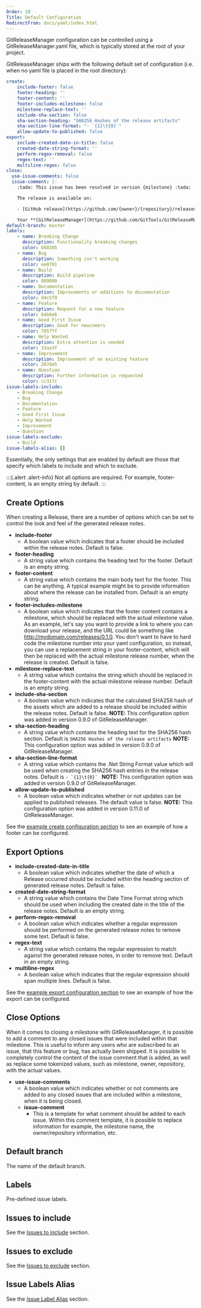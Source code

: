```yaml
---
Order: 10
Title: Default Configuration
RedirectFrom: docs/yaml/index.html
---
```


GitReleaseManager configuration can be controlled using a GitReleaseManager.yaml
file, which is typically stored at the root of your project.

GitReleaseManager ships with the following default set of configuration (i.e.
when no yaml file is placed in the root directory):

```yaml
create:
    include-footer: false
    footer-heading: ''
    footer-content: ''
    footer-includes-milestone: false
    milestone-replace-text: ''
    include-sha-section: false
    sha-section-heading: "SHA256 Hashes of the release artifacts"
    sha-section-line-format: "- `{1}\t{0}`"
    allow-update-to-published: false
export:
    include-created-date-in-title: false
    created-date-string-format: ''
    perform-regex-removal: false
    regex-text: ''
    multiline-regex: false
close:
  use-issue-comments: false
  issue-comment: |-
    :tada: This issue has been resolved in version {milestone} :tada:

    The release is available on:

    - [GitHub release](https://github.com/{owner}/{repository}/releases/tag/{milestone})

    Your **[GitReleaseManager](https://github.com/GitTools/GitReleaseManager)** bot :package::rocket:
default-branch: master
labels:
    - name: Breaking Change
      description: Functionality breaking changes
      color: b60205
    - name: Bug
      description: Something isn't working
      color: ee0701
    - name: Build
      description: Build pipeline
      color: 009800
    - name: Documentation
      description: Improvements or additions to documentation
      color: d4c5f9
    - name: Feature
      description: Request for a new feature
      color: 84b6eb
    - name: Good First Issue
      description: Good for newcomers
      color: 7057ff
    - name: Help Wanted
      description: Extra attention is needed
      color: 33aa3f
    - name: Improvement
      description: Improvement of an existing feature
      color: 207de5
    - name: Question
      description: Further information is requested
      color: cc317c
issue-labels-include:
    - Breaking Change
    - Bug    
    - Documentation
    - Feature
    - Good First Issue
    - Help Wanted
    - Improvement
    - Question
issue-labels-exclude:
    - Build
issue-labels-alias: []
```

Essentially, the only settings that are enabled by default are those that
specify which labels to include and which to exclude.

:::{.alert .alert-info}
Not all options are required. For example, footer-content, is an empty string
by default.
:::

## Create Options

When creating a Release, there are a number of options which can be set to
control the look and feel of the generated release notes.

- **include-footer**
  - A boolean value which indicates that a footer should be included within the
        release notes. Default is false.
- **footer-heading**
  - A string value which contains the heading text for the footer. Default is
        an empty string.
- **footer-content**
  - A string value which contains the main body text for the footer. This can
        be anything. A typical example might be to provide information about where
        the release can be installed from. Default is an empty string.
- **footer-includes-milestone**
  - A boolean value which indicates that the footer content contains a
        milestone, which should be replaced with the actual milestone value. As an
        example, let's say you want to provide a link to where you can download your
        release, and the URL could be something like
        <http://mydomain.com/releases/0.1.0>. You don't want to have to hard code the
        milestone number into your yaml configuration, so instead, you can use a
        replacement string in your footer-content, which will then be replaced with
        the actual milestone release number, when the release is created. Default is
        false.
- **milestone-replace-text**
  - A string value which contains the string which should be replaced in the
        footer-content with the actual milestone release number. Default is an empty
        string.
- **include-sha-section**
  - A boolean value which indicates that the calculated SHA256 hash of the
        assets which are added to a release should be included within the release
        notes. Default is false. **NOTE:** This configuration option was added
        in version 0.9.0 of GitReleaseManager.
- **sha-section-heading**
  - A string value which contains the heading text for the SHA256 hash section.
        Default is `SHA256 Hashes of the release artifacts` **NOTE:** This
        configuration option was added
        in version 0.9.0 of GitReleaseManager.
- **sha-section-line-format**
  - A string value which contains the .Net String Format value which will be
        used when creating the SHA256 hash entries in the release notes.
        Default is ``- `{1}\t{0}` `` **NOTE:** This configuration option was added
        in version 0.9.0 of GitReleaseManager.
- **allow-update-to-published**
  - A boolean value which indicates whether or not updates can be applied to
        published releases. The default value is false. **NOTE:** This
        configuration option was added in version 0.11.0 of GitReleaseManager.

See the [example create configuration section](create-configuration) to see an
example of how a footer can be configured.

## Export Options

- **include-created-date-in-title**
  - A boolean value which indicates whether the date of which a Release occurred
        should be included within the heading section of generated release notes.
        Default is false.
- **created-date-string-format**
  - A string value which contains the Date Time Format string which should be
        used when including the created date in the title of the release notes.
        Default is an empty string.
- **perform-regex-removal**
  - A boolean value which indicates whether a regular expression should be
        performed on the generated release notes to remove some text. Default is
        false.
- **regex-text**
  - A string value which contains the regular expression to match against the
        generated release notes, in order to remove text. Default in an empty string.
- **multiline-regex**
  - A boolean value which indicates that the regular expression should span
        multiple lines. Default is false.

See the [example export configuration section](export-configuration) to see an
example of how the export can be configured.

## Close Options

When it comes to closing a milestone with GitReleaseManager, it is possible to
add a comment to any closed issues that were included within that milestone.
This is useful to inform any users who are subscribed to an issue, that this
feature or bug, has actually been shipped.  It is possible to completely control
the content of the issue comment that is added, as well as replace some
tokenized values, such as milestone, owner, repository, with the actual values.

- **use-issue-comments**
  - A boolean value which indicates whether or not comments are added to any
      closed issues that are included within a milestone, when it is being
      closed.
  - **issue-comment**
    - This is a template for what comment should be added to each issue.  Within
      this comment template, it is possible to replace information for example,
      the milestone name, the owner/repository information, etc.

## Default branch

The name of the default branch.

## Labels

Pre-defined issue labels.

## Issues to include

See the [Issues to include](include-issues) section.

## Issues to exclude

See the [Issues to exclude](exclude-issues) section.

## Issue Labels Alias

See the [Issue Label Alias](label-aliases) section.
